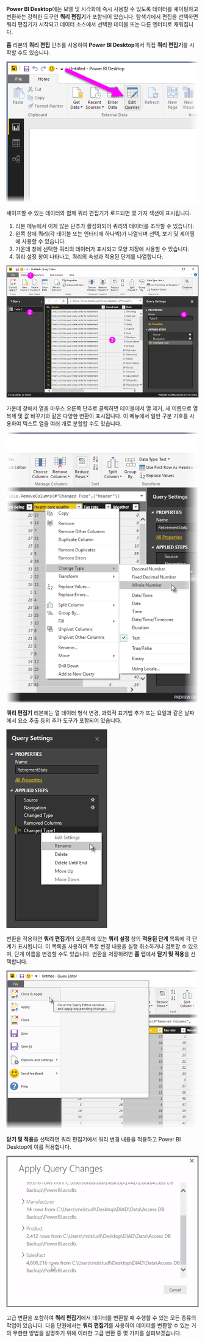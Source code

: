 **Power BI Desktop**에는 모델 및 시각화에 즉시 사용할 수 있도록 데이터를 셰이핑하고 변환하는 강력한 도구인 **쿼리 편집기**가 포함되어 있습니다. 탐색기에서 편집을 선택하면 쿼리 편집기가 시작되고 데이터 소스에서 선택한 테이블 또는 다른 엔터티로 채워집니다.

**홈** 리본의 **쿼리 편집** 단추를 사용하여 **Power BI Desktop**에서 직접 **쿼리 편집기**를 시작할 수도 있습니다.

![](media/1-3-clean-and-transform-data-with-query-editor/1-3_1.png)

셰이프할 수 있는 데이터와 함께 쿼리 편집기가 로드되면 몇 가지 섹션이 표시됩니다.

1. 리본 메뉴에서 이제 많은 단추가 활성화되어 쿼리의 데이터를 조작할 수 있습니다.
2. 왼쪽 창에 쿼리(각 테이블 또는 엔터티에 하나씩)가 나열되며 선택, 보기 및 셰이핑에 사용할 수 있습니다.
3. 가운데 창에 선택한 쿼리의 데이터가 표시되고 모양 지정에 사용할 수 있습니다.
4. 쿼리 설정 창이 나타나고, 쿼리의 속성과 적용된 단계를 나열합니다.

![](media/1-3-clean-and-transform-data-with-query-editor/1-3_2.png)

가운데 창에서 열을 마우스 오른쪽 단추로 클릭하면 테이블에서 열 제거, 새 이름으로 열 복제 및 값 바꾸기와 같은 다양한 변환이 표시됩니다. 이 메뉴에서 일반 구분 기호를 사용하여 텍스트 열을 여러 개로 분할할 수도 있습니다.

![](media/1-3-clean-and-transform-data-with-query-editor/1-3_3.png)

**쿼리 편집기** 리본에는 열 데이터 형식 변경, 과학적 표기법 추가 또는 요일과 같은 날짜에서 요소 추출 등의 추가 도구가 포함되어 있습니다.

![](media/1-3-clean-and-transform-data-with-query-editor/1-3_4.png)

변환을 적용하면 **쿼리 편집기**의 오른쪽에 있는 **쿼리 설정** 창의 **적용된 단계** 목록에 각 단계가 표시됩니다. 이 목록을 사용하여 특정 변경 내용을 실행 취소하거나 검토할 수 있으며, 단계 이름을 변경할 수도 있습니다. 변환을 저장하려면 **홈** 탭에서 **닫기 및 적용**을 선택합니다.

![](media/1-3-clean-and-transform-data-with-query-editor/1-3_5.png)

**닫기 및 적용**을 선택하면 쿼리 편집기에서 쿼리 변경 내용을 적용하고 Power BI Desktop에 이를 적용합니다.

![](media/1-3-clean-and-transform-data-with-query-editor/1-3_6.png)

고급 변환을 포함하여 **쿼리 편집기**에서 데이터를 변환할 때 수행할 수 있는 모든 종류의 작업이 있습니다. 다음 단원에서는 **쿼리 편집기**를 사용하여 데이터를 변환할 수 있는 거의 무한한 방법을 설명하기 위해 이러한 고급 변환 중 몇 가지를 살펴보겠습니다.

